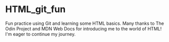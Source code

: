 # HTML_git_fun
Fun practice using Git and learning some HTML basics.
Many thanks to The Odin Project and MDN Web Docs for introducing me to the world of HTML! I'm eager to continue my journey.